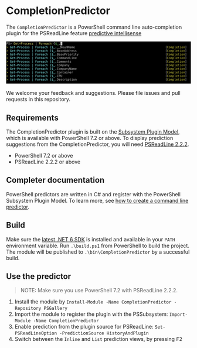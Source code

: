 # CompletionPredictor

The `CompletionPredictor` is a PowerShell command line auto-completion plugin for the PSReadLine feature
[predictive intellisense](https://devblogs.microsoft.com/powershell/announcing-psreadline-2-1-with-predictive-intellisense/)

![CompletionPRedictor](./media/CompletionPredictor.png)

We welcome your feedback and suggestions. Please file issues and pull requests in this repository.

## Requirements

The CompletionPredictor plugin is built on the
[Subsystem Plugin Model](https://docs.microsoft.com/powershell/scripting/learn/experimental-features#pssubsystempluginmodel),
which is available with PowerShell 7.2 or above. To display prediction suggestions from the
CompletionPredictor, you will need
[PSReadLine 2.2.2](https://www.powershellgallery.com/packages/PSReadLine/2.2.2).

- PowerShell 7.2 or above
- PSReadLine 2.2.2 or above

## Completer documentation

PowerShell predictors are written in C# and register with the PowerShell Subsystem Plugin Model. To learn more, see [how to create a command line predictor]( https://docs.microsoft.com/powershell/scripting/dev-cross-plat/create-cmdline-predictor).

## Build

Make sure the [latest .NET 6 SDK](https://dotnet.microsoft.com/download/dotnet/6.0) is installed and
available in your `PATH` environment variable. Run `.\build.ps1` from PowerShell to build the
project. The module will be published to `.\bin\CompletionPredictor` by a successful build.

## Use the predictor

> NOTE: Make sure you use PowerShell 7.2 with PSReadLine 2.2.2.

1. Install the module by `Install-Module -Name CompletionPredictor -Repository PSGallery`
1. Import the module to register the plugin with the PSSubsystem: `Import-Module -Name CompletionPredictor`
1. Enable prediction from the plugin source for PSReadLine: `Set-PSReadLineOption -PredictionSource HistoryAndPlugin`
1. Switch between the `Inline` and `List` prediction views, by pressing <kbd>F2</kbd>
